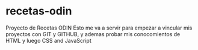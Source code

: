 # recetas-odin

Proyecto de Recetas ODIN
Esto me va a servir para empezar a vincular mis proyectos con GIT y GITHUB, y ademas probar mis conocomientos de HTML y luego CSS and JavaScript